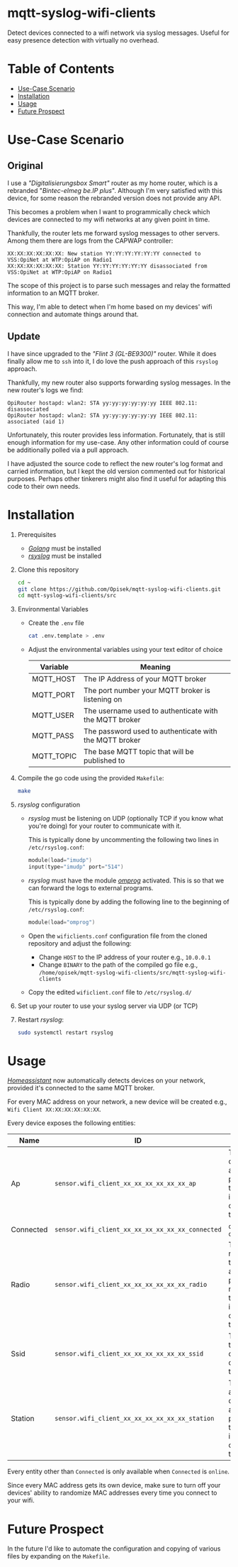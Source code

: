 # mqtt-syslog-wifi-clients
Detect devices connected to a wifi network via syslog messages.
Useful for easy presence detection with virtually no overhead.

# Table of Contents
- [Use-Case Scenario](#use-case-scenario)
- [Installation](#installation)
- [Usage](#usage)
- [Future Prospect](#future-prospect)

# Use-Case Scenario
## Original
I use a *"Digitalisierungsbox Smart"* router as my home router, which is a rebranded "*Bintec-elmeg be.IP plus*".
Although I'm very satisfied with this device, for some reason the rebranded version does not provide any API.

This becomes a problem when I want to programmically check which devices are connected to my wifi networks at any given point in time.

Thankfully, the router lets me forward syslog messages to other servers.
Among them there are logs from the CAPWAP controller:
```
XX:XX:XX:XX:XX:XX: New station YY:YY:YY:YY:YY:YY connected to VSS:OpiNet at WTP:OpiAP on Radio1
XX:XX:XX:XX:XX:XX: Station YY:YY:YY:YY:YY:YY disassociated from VSS:OpiNet at WTP:OpiAP on Radio1
```

The scope of this project is to parse such messages and relay the formatted information to an MQTT broker.

This way, I'm able to detect when I'm home based on my devices' wifi connection and automate things around that.

## Update
I have since upgraded to the *"Flint 3 (GL-BE9300)"* router.
While it does finally allow me to `ssh` into it, I do love the push approach of this `rsyslog` approach.

Thankfully, my new router also supports forwarding syslog messages.
In the new router's logs we find:
```
OpiRouter hostapd: wlan2: STA yy:yy:yy:yy:yy:yy IEEE 802.11: disassociated
OpiRouter hostapd: wlan2: STA yy:yy:yy:yy:yy:yy IEEE 802.11: associated (aid 1)
```

Unfortunately, this router provides less information.
Fortunately, that is still enough information for my use-case.
Any other information could of course be additionally polled via a pull approach.

I have adjusted the source code to reflect the new router's log format and carried information, but I kept the old version commented out for historical purposes.
Perhaps other tinkerers might also find it useful for adapting this code to their own needs.

# Installation
1. Prerequisites
    - *[Golang](https://go.dev/doc/install)* must be installed
    - *[rsyslog](https://www.rsyslog.com/)* must be installed

2. Clone this repository
    ```sh
    cd ~
    git clone https://github.com/Opisek/mqtt-syslog-wifi-clients.git
    cd mqtt-syslog-wifi-clients/src
    ```

3. Environmental Variables
    - Create the `.env` file

        ```sh
        cat .env.template > .env
        ```
    - Adjust the environmental variables using your text editor of choice
    
        Variable|Meaning
        -|-
        MQTT_HOST|The IP Address of your MQTT broker
        MQTT_PORT|The port number your MQTT broker is listening on
        MQTT_USER|The username used to authenticate with the MQTT broker
        MQTT_PASS|The password used to authenticate with the MQTT broker
        MQTT_TOPIC|The base MQTT topic that will be published to

4. Compile the go code using the provided `Makefile`:
    ```sh
    make
    ```

5. *rsyslog* configuration
    - *rsyslog* must be listening on UDP (optionally TCP if you know what you're doing) for your router to communicate with it.

        This is typically done by uncommenting the following two lines in `/etc/rsyslog.conf`:

        ```c
        module(load="imudp")
        input(type="imudp" port="514")
        ```

    - *rsyslog* must have the module [*omprog*](https://rsyslog.readthedocs.io/en/latest/configuration/modules/omprog.html) activated. This is so that we can forward the logs to external programs.

        This is typically done by adding the following line to the beginning of `/etc/rsyslog.conf`:

        ```c
        module(load="omprog")
        ```

    - Open the `wificlients.conf` configuration file from the cloned repository and adjust the following:
        - Change `HOST` to the IP address of your router e.g., `10.0.0.1`
        - Change `BINARY` to the path of the compiled go file e.g., `/home/opisek/mqtt-syslog-wifi-clients/src/mqtt-syslog-wifi-clients`
    
    - Copy the edited `wificlient.conf` file to `/etc/rsyslog.d/`

6. Set up your router to use your syslog server via UDP (or TCP)

7. Restart *rsyslog*:
    ```sh
    sudo systemctl restart rsyslog

# Usage
*[Homeassistant](https://www.home-assistant.io/)* now automatically detects devices on your network, provided it's connected to the same MQTT broker.

For every MAC address on your network, a new device will be created e.g., `Wifi Client XX:XX:XX:XX:XX:XX`.

Every device exposes the following entities:

Name|ID|Meaning
-|-|-
Ap|`sensor.wifi_client_xx_xx_xx_xx_xx_xx_ap`|The name of the access point that the device is connected to
Connected|`sensor.wifi_client_xx_xx_xx_xx_xx_xx_connected`|`online` or `offline`
Radio|`sensor.wifi_client_xx_xx_xx_xx_xx_xx_radio`|The number of the access point's radio that the device is connected to
Ssid|`sensor.wifi_client_xx_xx_xx_xx_xx_xx_ssid`|The SSID that the device is connected to
Station|`sensor.wifi_client_xx_xx_xx_xx_xx_xx_station`|The MAC address of the access point that the device is connected to

Every entity other than `Connected` is only available when `Connected` is `online`.

Since every MAC address gets its own device, make sure to turn off your devices' ability to randomize MAC addresses every time you connect to your wifi.

# Future Prospect
In the future I'd like to automate the configuration and copying of various files by expanding on the `Makefile`.
